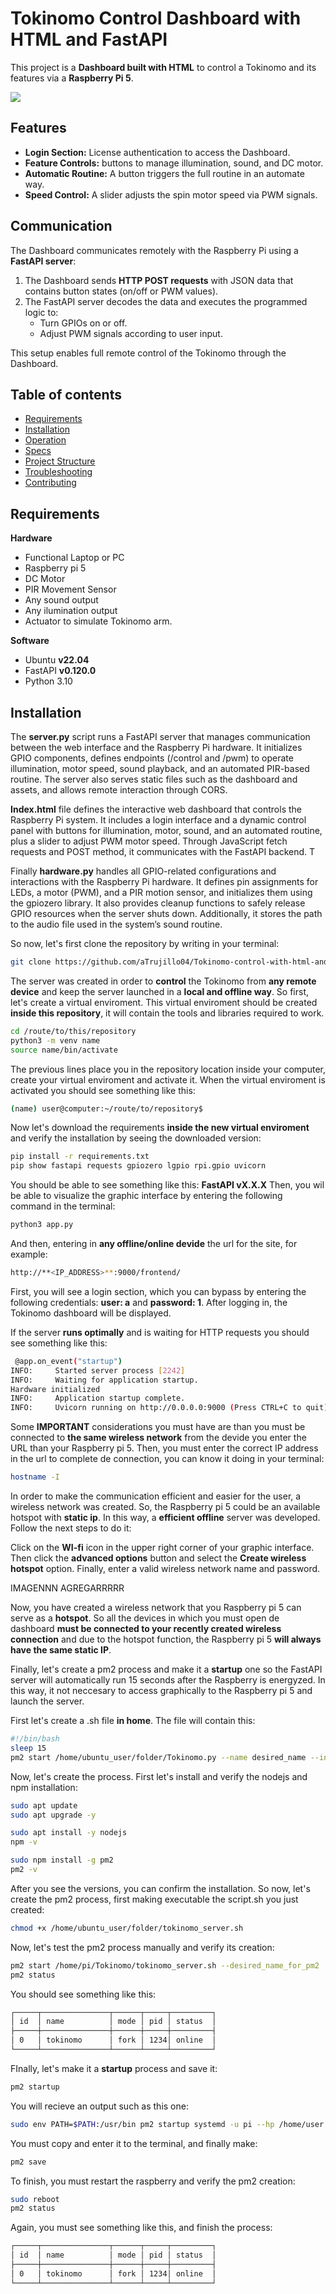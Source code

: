 # Tokinomo Control Dashboard with HTML and FastAPI

This project is a **Dashboard built with HTML** to control a Tokinomo and its features via a **Raspberry Pi 5**.

![](/assets/dashboard.gif)

## Features

- **Login Section:** License authentication to access the Dashboard.  
- **Feature Controls:** buttons to manage illumination, sound, and DC motor.  
- **Automatic Routine:** A button triggers the full routine in an automate way.  
- **Speed Control:** A slider adjusts the spin motor speed via PWM signals.

## Communication

The Dashboard communicates remotely with the Raspberry Pi using a **FastAPI server**:

1. The Dashboard sends **HTTP POST requests** with JSON data that contains button states (on/off or PWM values).  
2. The FastAPI server decodes the data and executes the programmed logic to:
   - Turn GPIOs on or off.  
   - Adjust PWM signals according to user input.

This setup enables full remote control of the Tokinomo through the Dashboard.

## Table of contents
- [Requirements](#Requirements)
- [Installation](#Installation)
- [Operation](#Operation)
- [Specs](#Specs)
- [Project Structure](#Project-Structure)
- [Troubleshooting](#Troubleshooting)
- [Contributing](#Contributing)

## Requirements
**Hardware**
- Functional Laptop or PC
- Raspberry pi 5
- DC Motor
- PIR Movement Sensor
- Any sound output
- Any ilumination output
- Actuator to simulate Tokinomo arm.

**Software**
- Ubuntu **v22.04** 
- FastAPI **v0.120.0**
- Python 3.10

## Installation

The **server.py** script runs a FastAPI server that manages communication between the web interface and the Raspberry Pi hardware. It initializes GPIO components, defines endpoints (/control and /pwm) to operate illumination, motor speed, sound playback, and an automated PIR-based routine. The server also serves static files such as the dashboard and assets, and allows remote interaction through CORS. 

**Index.html** file defines the interactive web dashboard that controls the Raspberry Pi system. It includes a login interface and a dynamic control panel with buttons for illumination, motor, sound, and an automated routine, plus a slider to adjust PWM motor speed. Through JavaScript fetch requests and POST method, it communicates with the FastAPI backend. T

Finally **hardware.py** handles all GPIO-related configurations and interactions with the Raspberry Pi hardware. It defines pin assignments for LEDs, a motor (PWM), and a PIR motion sensor, and initializes them using the gpiozero library. It also provides cleanup functions to safely release GPIO resources when the server shuts down. Additionally, it stores the path to the audio file used in the system’s sound routine.

So now, let's first clone the repository by writing in your terminal:

```bash
git clone https://github.com/aTrujillo04/Tokinomo-control-with-html-and-fastapi.git
```

The server was created in order to **control** the Tokinomo from **any remote device** and keep the server launched in a **local and offline way**.
So first, let's create a virtual enviroment. This virtual enviroment should be created **inside this repository**, it will contain the tools and libraries required to work. 

```bash
cd /route/to/this/repository
python3 -m venv name
source name/bin/activate
```
The previous lines place you in the repository location inside your computer, create your virtual enviroment and activate it. When the virtual enviroment is activated you should see something like this:

```bash
(name) user@computer:~/route/to/repository$
```

Now let's download the requirements **inside the new virtual enviroment** and verify the installation by seeing the downloaded version:

```bash
pip install -r requirements.txt
pip show fastapi requests gpiozero lgpio rpi.gpio uvicorn
```
You should be able to see something like this: **FastAPI vX.X.X**
Then, you wil be able to visualize the graphic interface by entering the following command in the terminal:

```bash
python3 app.py
```

And then, entering in **any offline/online devide** the url for the site, for example:

```bash
http://**<IP_ADDRESS>**:9000/frontend/
```

First, you will see a login section, which you can bypass by entering the following credentials: **user: a** and **password: 1**. After logging in, the Tokinomo dashboard will be displayed.


If the server **runs optimally** and is waiting for HTTP requests you should see something like this:

```bash
 @app.on_event("startup")
INFO:     Started server process [2242]
INFO:     Waiting for application startup.
Hardware initialized
INFO:     Application startup complete.
INFO:     Uvicorn running on http://0.0.0.0:9000 (Press CTRL+C to quit)
```

Some **IMPORTANT** considerations you must have are than you must be connected to **the same wireless network** from the devide you enter the URL than your Raspberry pi 5. Then, you must enter the correct IP address in the url to complete de connection, you can know it doing in your terminal:

```bash
hostname -I
```

In order to make the communication efficient and easier for the user, a wireless network was created. So, the Raspberry pi 5 could be an available hotspot with **static ip**. In this way, 
a **efficient offline** server was developed. Follow the next steps to do it:

Click on the **WI-fi** icon in the upper right corner of your graphic interface. Then click the **advanced options** button and select the **Create wireless hotspot** option. Finally, enter a valid
wireless network name and password.

IMAGENNN AGREGARRRRR

Now, you have created a wireless network that you Raspberry pi 5 can serve as a **hotspot**. So all the devices in which you must open de dashboard **must be connected to your recently created wireless connection** and due to the hotspot function, the Raspberry pi 5 **will always have the same static IP**.

Finally, let's create a pm2 process and make it a **startup** one so the FastAPI server will automatically run 15 seconds after the Raspberry is energyzed. In this way, it not neccesary to access graphically to the Raspberry pi 5 and launch the server.

First let's create a .sh file **in home**. The file will contain this:

```bash
#!/bin/bash
sleep 15
pm2 start /home/ubuntu_user/folder/Tokinomo.py --name desired_name --interpreter python3
```
Now, let's create the process. First let's install and verify the nodejs and npm installation:

```bash
sudo apt update
sudo apt upgrade -y

sudo apt install -y nodejs
npm -v

sudo npm install -g pm2
pm2 -v
```
After you see the versions, you can confirm the installation. So now, let's create the pm2 process, first making executable the script.sh you just created:

```bash
chmod +x /home/ubuntu_user/folder/tokinomo_server.sh
```
Now, let's test the pm2 process manually and verify its creation:

```bash
pm2 start /home/pi/Tokinomo/tokinomo_server.sh --desired_name_for_pm2
pm2 status
```
You should see something like this:

```bash
┌─────┬───────────────┬──────┬─────┬─────────┐
│ id  │ name          │ mode │ pid │ status  │
├─────┼───────────────┼──────┼─────┼─────────┤
│ 0   │ tokinomo      │ fork │ 1234│ online  │
└─────┴───────────────┴──────┴─────┴─────────┘
```

FInally, let's make it a **startup** process and save it:

```bash
pm2 startup
```
You will recieve an output such as this one:

```bash
sudo env PATH=$PATH:/usr/bin pm2 startup systemd -u pi --hp /home/user
```
You must copy and enter it to the terminal, and finally make:

```bash
pm2 save
```
To finish, you must restart the raspberry and verify the pm2 creation:

```bash
sudo reboot
pm2 status
```
Again, you must see something like this, and finish the process:

```bash
┌─────┬───────────────┬──────┬─────┬─────────┐
│ id  │ name          │ mode │ pid │ status  │
├─────┼───────────────┼──────┼─────┼─────────┤
│ 0   │ tokinomo      │ fork │ 1234│ online  │
└─────┴───────────────┴──────┴─────┴─────────┘
```

